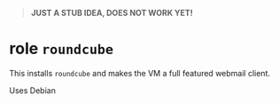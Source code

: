 > **JUST A STUB IDEA, DOES NOT WORK YET!**

# role `roundcube`

This installs `roundcube` and makes the VM a full featured webmail client.

Uses Debian

